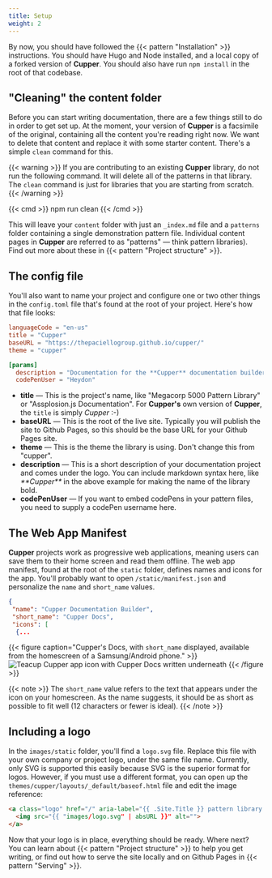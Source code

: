 ```yaml
---
title: Setup
weight: 2
---
```


By now, you should have followed the {{< pattern "Installation" >}} instructions. You should have Hugo and Node installed, and a local copy of a forked version of **Cupper**. You should also have run `npm install` in the root of that codebase.

## "Cleaning" the content folder

Before you can start writing documentation, there are a few things still to do in order to get set up. At the moment, your version of **Cupper** is a facsimile of the original, containing all the content you're reading right now. We want to delete that content and replace it with some starter content. There's a simple `clean` command for this.

{{< warning >}}
If you are contributing to an existing **Cupper** library, do not run the following command. It will delete all of the patterns in that library. The `clean` command is just for libraries that you are starting from scratch.
{{< /warning >}}

{{< cmd >}}
  npm run clean
{{< /cmd >}}

This will leave your `content` folder with just an `_index.md` file and a `patterns` folder containing a single demonstration pattern file. Individual content pages in **Cupper** are referred to as "patterns" — think pattern libraries). Find out more about these in {{< pattern "Project structure" >}}.

## The config file

You'll also want to name your project and configure one or two other things in the `config.toml` file that's found at the root of your project. Here's how that file looks:

```toml
languageCode = "en-us"
title = "Cupper"
baseURL = "https://thepaciellogroup.github.io/cupper/"
theme = "cupper"

[params]
  description = "Documentation for the **Cupper** documentation builder. This documentation is constructed using the builder itself."
  codePenUser = "Heydon"
```

* **title** — This is the project's name, like "Megacorp 5000 Pattern Library" or "Assplosion.js Documentation". For **Cupper's** own version of **Cupper**, the `title` is simply _Cupper_ :-)
* **baseURL** — This is the root of the live site. Typically you will publish the site to Github Pages, so this should be the base URL for your Github Pages site.
* **theme** — This is the theme the library is using. Don't change this from "cupper".
* **description** — This is a short description of your documentation project and comes under the logo. You can include markdown syntax here, like _&#x002a;&#x002a;Cupper&#x002a;&#x002a;_ in the above example for making the name of the library bold.
* **codePenUser** — If you want to embed codePens in your pattern files, you need to supply a codePen username here.

## The Web App Manifest

**Cupper** projects work as progressive web applications, meaning users can save them to their home screen and read them offline. The web app manifest, found at the root of the `static` folder, defines names and icons for the app. You'll probably want to open `/static/manifest.json` and personalize the `name` and `short_name` values.

```json
{
 "name": "Cupper Documentation Builder",
 "short_name": "Cupper Docs",
 "icons": [
  {...
```

{{< figure caption="Cupper's Docs, with `short_name` displayed, available from the homescreen of a Samsung/Android phone." >}}
![Teacup Cupper app icon with Cupper Docs written underneath](/images/samsung_homescreen.jpg)
{{< /figure >}}

{{< note >}}
The `short_name` value refers to the text that appears under the icon on your homescreen. As the name suggests, it should be as short as possible to fit well (12 characters or fewer is ideal).
{{< /note >}}

## Including a logo

In the `images/static` folder, you'll find a `logo.svg` file. Replace this file with your own company or project logo, under the same file name. Currently, only SVG is supported this easily because SVG is the superior format for logos. However, if you must use a different format, you can open up the `themes/cupper/layouts/_default/baseof.html` file and edit the image reference:

```html
<a class="logo" href="/" aria-label="{{ .Site.Title }} pattern library home page">
  <img src="{{ "images/logo.svg" | absURL }}" alt="">
</a>
```

Now that your logo is in place, everything should be ready. Where next? You can learn about {{< pattern "Project structure" >}} to help you get writing, or find out how to serve the site locally and on Github Pages in {{< pattern "Serving" >}}.
